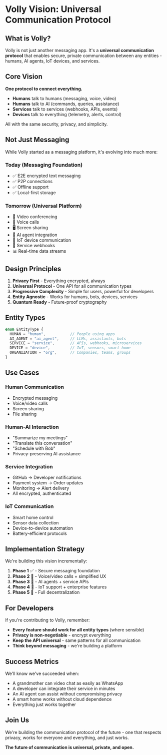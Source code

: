 # Volly Vision: Universal Communication Protocol

## What is Volly?

Volly is not just another messaging app. It's a **universal communication protocol** that enables secure, private communication between any entities - humans, AI agents, IoT devices, and services.

## Core Vision

**One protocol to connect everything.**

- **Humans** talk to humans (messaging, voice, video)
- **Humans** talk to AI (commands, queries, assistance)  
- **Services** talk to services (webhooks, APIs, events)
- **Devices** talk to everything (telemetry, alerts, control)

All with the same security, privacy, and simplicity.

## Not Just Messaging

While Volly started as a messaging platform, it's evolving into much more:

### Today (Messaging Foundation)
- ✅ E2E encrypted text messaging
- ✅ P2P connections
- ✅ Offline support
- ✅ Local-first storage

### Tomorrow (Universal Platform)
- 🎥 Video conferencing
- 🎤 Voice calls
- 🖥️ Screen sharing
- 🤖 AI agent integration
- 📱 IoT device communication
- 🔌 Service webhooks
- 📊 Real-time data streams

## Design Principles

1. **Privacy First** - Everything encrypted, always
2. **Universal Protocol** - One API for all communication types
3. **Progressive Complexity** - Simple for users, powerful for developers
4. **Entity Agnostic** - Works for humans, bots, devices, services
5. **Quantum Ready** - Future-proof cryptography

## Entity Types

```typescript
enum EntityType {
  HUMAN = "human",           // People using apps
  AI_AGENT = "ai_agent",     // LLMs, assistants, bots
  SERVICE = "service",       // APIs, webhooks, microservices
  DEVICE = "device",         // IoT, sensors, smart home
  ORGANIZATION = "org",      // Companies, teams, groups
}
```

## Use Cases

### Human Communication
- Encrypted messaging
- Voice/video calls
- Screen sharing
- File sharing

### Human-AI Interaction  
- "Summarize my meetings"
- "Translate this conversation"
- "Schedule with Bob"
- Privacy-preserving AI assistance

### Service Integration
- GitHub → Developer notifications
- Payment system → Order updates
- Monitoring → Alert delivery
- All encrypted, authenticated

### IoT Communication
- Smart home control
- Sensor data collection
- Device-to-device automation
- Battery-efficient protocols

## Implementation Strategy

We're building this vision incrementally:

1. **Phase 1** ✅ - Secure messaging foundation
2. **Phase 2** 🚧 - Voice/video calls + simplified UX
3. **Phase 3** 📅 - AI agents + service APIs
4. **Phase 4** 📅 - IoT support + enterprise features
5. **Phase 5** 📅 - Full decentralization

## For Developers

If you're contributing to Volly, remember:

- **Every feature should work for all entity types** (where sensible)
- **Privacy is non-negotiable** - encrypt everything
- **Keep the API universal** - same patterns for all communication
- **Think beyond messaging** - we're building a platform

## Success Metrics

We'll know we've succeeded when:

- A grandmother can video chat as easily as WhatsApp
- A developer can integrate their service in minutes
- An AI agent can assist without compromising privacy  
- A smart home works without cloud dependence
- Everything just works together

## Join Us

We're building the communication protocol of the future - one that respects privacy, works for everyone and everything, and just works.

**The future of communication is universal, private, and open.**